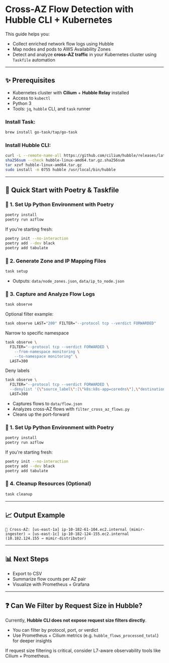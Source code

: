 # Cross-AZ Flow Detection with Hubble CLI + Kubernetes

This guide helps you:
- Collect enriched network flow logs using Hubble
- Map nodes and pods to AWS Availability Zones
- Detect and analyze **cross-AZ traffic** in your Kubernetes cluster using `Taskfile` automation

---

## ✨ Prerequisites

- Kubernetes cluster with **Cilium** + **Hubble Relay** installed
- Access to `kubectl`
- Python 3
- Tools: `jq`, `hubble` CLI, and `task` runner

###  Install Task:
```bash
brew install go-task/tap/go-task
```

### Install Hubble CLI:
```bash
curl -L --remote-name-all https://github.com/cilium/hubble/releases/latest/download/hubble-linux-amd64.tar.gz{,.sha256sum}
sha256sum --check hubble-linux-amd64.tar.gz.sha256sum
tar xzvf hubble-linux-amd64.tar.gz
sudo install -m 0755 hubble /usr/local/bin/hubble
```

---

## 🚀 Quick Start with Poetry & Taskfile

### 🧪 1. Set Up Python Environment with Poetry
```bash
poetry install
poetry run azflow
```
If you're starting fresh:
```bash
poetry init --no-interaction
poetry add --dev black
poetry add tabulate
```

### 🔧 2. Generate Zone and IP Mapping Files
```bash
task setup
```
- Outputs: `data/node_zones.json`, `data/ip_to_node.json`

### 📡 3. Capture and Analyze Flow Logs
```bash
task observe
```
Optional filter example:
```bash
task observe LAST="200" FILTER="--protocol tcp --verdict FORWARDED"
```
Narrow to specific namespace
```bash
task observe \
  FILTER="--protocol tcp --verdict FORWARDED \
    --from-namespace monitoring \
    --to-namespace monitoring" \
  LAST=300
```
Deny labels
```bash
task observe \
  FILTER="--protocol tcp --verdict FORWARDED \
  --denylist '{\"source_label\":[\"k8s:k8s-app=coredns\"],\"destination_label\":[\"k8s:k8s-app=coredns\"]}'" \
  LAST=300
```

- Captures flows to `data/flow.json`
- Analyzes cross-AZ flows with `filter_cross_az_flows.py`
- Cleans up the port-forward

### 🧪 1. Set Up Python Environment with Poetry
```bash
poetry install
poetry run azflow
```
If you're starting fresh:
```bash
poetry init --no-interaction
poetry add --dev black
poetry add tabulate
```

### 🧹 4. Cleanup Resources (Optional)
```bash
task cleanup
```

---

## 📈 Output Example
```
🚦 Cross-AZ: [us-east-1a] ip-10-182-61-104.ec2.internal (mimir-ingester) → [us-east-1c] ip-10-182-124-155.ec2.internal (10.182.124.155 → mimir-distributor)
```

---

## 📊 Next Steps
- Export to CSV
- Summarize flow counts per AZ pair
- Visualize with Prometheus + Grafana

---

## ❓ Can We Filter by Request Size in Hubble?
Currently, **Hubble CLI does not expose request size filters directly**.
- You can filter by protocol, port, or verdict
- Use Prometheus + Cilium metrics (e.g. `hubble_flows_processed_total`) for deeper insights

If request size filtering is critical, consider L7-aware observability tools like Cilium + Prometheus.
